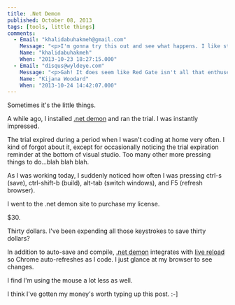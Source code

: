 ```yaml
---
title: .Net Demon
published: October 08, 2013
tags: [tools, little things]
comments:
  - Email: "khalidabuhakmeh@gmail.com"
    Message: "<p>I'm gonna try this out and see what happens. I like stuff just compiling and saving, but I just noticed it doesn't support VS2013. :(</p>"
    Name: "khalidabuhakmeh"
    When: "2013-10-23 18:27:15.000"
  - Email: "disqus@wyldeye.com"
    Message: "<p>Gah! It does seem like Red Gate isn't all that enthused about this product. Another thought I have is to use NCrunch to auto build and run tests and find some other way to trigger Live Reload.</p>"
    Name: "Kijana Woodard"
    When: "2013-10-24 14:42:07.000"
---
```

Sometimes it's the little things.

A while ago, I installed [.net demon] and ran the trial. I was instantly impressed. 

The trial expired during a period when I wasn't coding at home very often. I kind of forgot about it, except for occasionally noticing the trial expiration reminder at the bottom of visual studio. Too many other more pressing things to do...blah blah blah.

As I was working today, I suddenly noticed how often I was pressing ctrl-s (save), ctrl-shift-b (build), alt-tab (switch windows), and F5 (refresh browser).

I went to the .net demon site to purchase my license. 

$30. 

Thirty dollars. I've been expending all those keystrokes to save thirty dollars?

In addition to auto-save and compile, [.net demon] integrates with [live reload] so Chrome auto-refreshes as I code. I just glance at my browser to see changes.

I find I'm using the mouse a lot less as well.

I think I've gotten my money's worth typing up this post. :-]


[.net demon]: https://www.red-gate.com/products/dotnet-development/dotnet-demon/
[live reload]: https://chrome.google.com/webstore/detail/livereload/jnihajbhpnppcggbcgedagnkighmdlei

